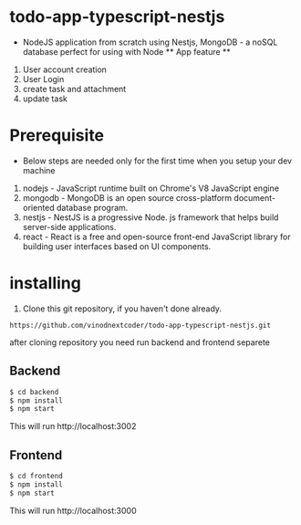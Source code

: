 # todo-app-typescript-nestjs
 
- NodeJS application from scratch using Nestjs, MongoDB - a noSQL database perfect for using with Node
** App feature **
1. User account creation
2. User Login
3. create task and attachment
4. update task

# Prerequisite
- Below steps are needed only for the first time when you setup your dev machine
1. nodejs - JavaScript runtime built on Chrome's V8 JavaScript engine
2. mongodb - MongoDB is an open source cross-platform document-oriented database program.
3. nestjs - NestJS is a progressive Node. js framework that helps build server-side applications.
4. react - React is a free and open-source front-end JavaScript library for building
   user interfaces based on UI components.

# installing 

1. Clone this git repository, if you haven't done already.
```
https://github.com/vinodnextcoder/todo-app-typescript-nestjs.git
```
after cloning repository you need run backend and frontend separete

## Backend
```bash
$ cd backend
$ npm install
$ npm start
```
This will run http://localhost:3002


## Frontend
```bash
$ cd frontend
$ npm install
$ npm start
```
This will run http://localhost:3000





